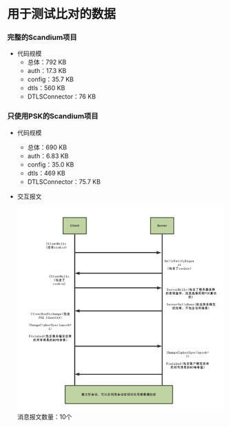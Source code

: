 # 用于测试比对的数据

### 完整的Scandium项目
- 代码规模
    - 总体：792 KB
    - auth：17.3 KB
    - config：35.7 KB
    - dtls：560 KB
    - DTLSConnector：76 KB
    
### 只使用PSK的Scandium项目
- 代码规模
    - 总体：690 KB
    - auth：6.83 KB
    - config：35.0 KB
    - dtls：469 KB
    - DTLSConnector：75.7 KB
    
- 交互报文

    ![DTLS-PSK](DTLS-PSK.png)
    消息报文数量：10个
